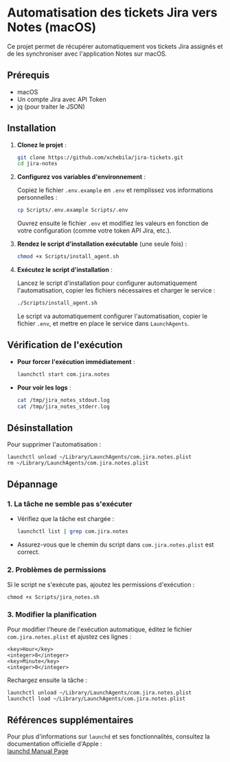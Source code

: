 # Automatisation des tickets Jira vers Notes (macOS)

Ce projet permet de récupérer automatiquement vos tickets Jira assignés et de les synchroniser avec l'application Notes sur macOS.

## Prérequis

- macOS
- Un compte Jira avec API Token
- jq (pour traiter le JSON)

## Installation

1. **Clonez le projet** :

    ```bash
    git clone https://github.com/xchebila/jira-tickets.git
    cd jira-notes
    ```

2. **Configurez vos variables d'environnement** :

    Copiez le fichier `.env.example` en `.env` et remplissez vos informations personnelles :

    ```bash
    cp Scripts/.env.example Scripts/.env
    ```

    Ouvrez ensuite le fichier `.env` et modifiez les valeurs en fonction de votre configuration (comme votre token API Jira, etc.).

3. **Rendez le script d'installation exécutable** (une seule fois) :

    ```bash
    chmod +x Scripts/install_agent.sh
    ```

4. **Exécutez le script d'installation** :

    Lancez le script d'installation pour configurer automatiquement l'automatisation, copier les fichiers nécessaires et charger le service :

    ```bash
    ./Scripts/install_agent.sh
    ```

    Le script va automatiquement configurer l'automatisation, copier le fichier `.env`, et mettre en place le service dans `LaunchAgents`.

## Vérification de l'exécution

- **Pour forcer l'exécution immédiatement** :

    ```bash
    launchctl start com.jira.notes
    ```

- **Pour voir les logs** :

    ```bash
    cat /tmp/jira_notes_stdout.log
    cat /tmp/jira_notes_stderr.log
    ```

## Désinstallation

Pour supprimer l'automatisation :

    launchctl unload ~/Library/LaunchAgents/com.jira.notes.plist
    rm ~/Library/LaunchAgents/com.jira.notes.plist
    

## Dépannage

### 1. La tâche ne semble pas s'exécuter
- Vérifiez que la tâche est chargée :

    ```bash
    launchctl list | grep com.jira.notes
    ```

- Assurez-vous que le chemin du script dans `com.jira.notes.plist` est correct.

### 2. Problèmes de permissions
Si le script ne s'exécute pas, ajoutez les permissions d'exécution :    

    chmod +x Scripts/jira_notes.sh

### 3. Modifier la planification
Pour modifier l'heure de l'exécution automatique, éditez le fichier `com.jira.notes.plist` et ajustez ces lignes :

    <key>Hour</key>
    <integer>8</integer>
    <key>Minute</key>
    <integer>0</integer>

Rechargez ensuite la tâche :

    launchctl unload ~/Library/LaunchAgents/com.jira.notes.plist
    launchctl load ~/Library/LaunchAgents/com.jira.notes.plist

## Références supplémentaires

Pour plus d'informations sur `launchd` et ses fonctionnalités, consultez la documentation officielle d'Apple :  
[launchd Manual Page](https://www.manpagez.com/man/1/launchctl/)
